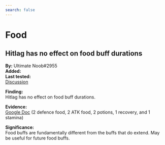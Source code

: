 ```yaml
---
search: false
---
```


# Food

## Hitlag has no effect on food buff durations

**By:** Ultimate Noob\#2955  
**Added:** <Version date="2021-12-21" />  
**Last tested:** <VersionHl date="2021-12-21" />  
[Discussion](https://tickets.deeznuts.moe/ticket-archive/attachments_920877683158679603_922717970306854922_transcript-does-hitlag-extend-food-buff-duration.html)

**Finding:**  
Hitlag has no effect on food buff durations.

**Evidence:**  
[Google Doc](https://docs.google.com/spreadsheets/d/1G-N9AFx5Ctl8MXqfmlecY1sI4ZxUBQJSLftApVEZlUY/edit?usp=sharing)
(2 defence food, 2 ATK food, 2 potions, 1 recovery, and 1 stamina)

**Significance:**  
Food buffs are fundamentally different from the buffs that do extend. May be useful for future food buffs.
